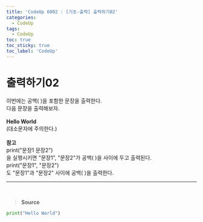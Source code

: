 ```yaml
---
title: 'CodeUp 6002 : [기초-출력] 출력하기02'
categories:
  - CodeUp
tags:
  - CodeUp
toc: true
toc_sticky: true
toc_label: 'CodeUp'
---
```


# 출력하기02

이번에는 공백( )을 포함한 문장을 출력한다.  
다음 문장을 출력해보자.
<br>  
**Hello World**  
(대소문자에 주의한다.)
<br><br>
**참고**  
print("문장1 문장2")  
을 실행시키면 "문장1”, "문장2"가 공백( )을 사이에 두고 출력된다.  
print("문장1", "문장2")  
도 "문장1"과 "문장2" 사이에 공백( )을 출력한다.

---

<br>

> **Source**

```python
print("Hello World")
```
